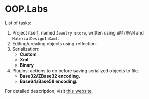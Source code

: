 # OOP.Labs
List of tasks:

1. Project itself, named <code>Jewelry store</code>, written using <code>WPF/MVVM</code> and <code>MaterialDesignInXaml</code>.
2. Editing/creating objects using reflection.
3. Serialization:
    - <strong>Custom</strong>
    - <strong>Xml</strong>
    - <strong>Binary</strong>
4. Plugins: actions to do before saving serialized objects to file.
    - <strong>Base32/ZBase32 encoding.</strong>
    - <strong>Base64/Base58 encoding.</strong>

For detailed description, visit [this website](https://labs.ishimko.me/oop).
